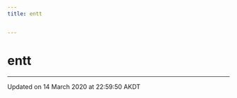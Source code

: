```yaml
---
title: entt


---
```


# entt























-------------------------------

Updated on 14 March 2020 at 22:59:50 AKDT